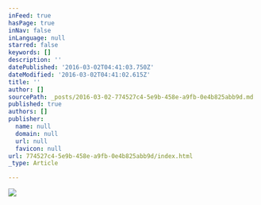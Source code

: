 ```yaml
---
inFeed: true
hasPage: true
inNav: false
inLanguage: null
starred: false
keywords: []
description: ''
datePublished: '2016-03-02T04:41:03.750Z'
dateModified: '2016-03-02T04:41:02.615Z'
title: ''
author: []
sourcePath: _posts/2016-03-02-774527c4-5e9b-458e-a9fb-0e4b825abb9d.md
published: true
authors: []
publisher:
  name: null
  domain: null
  url: null
  favicon: null
url: 774527c4-5e9b-458e-a9fb-0e4b825abb9d/index.html
_type: Article

---
```

![](https://the-grid-user-content.s3-us-west-2.amazonaws.com/083f3f79-2b4b-4784-b994-79618edab9ee.jpg)
